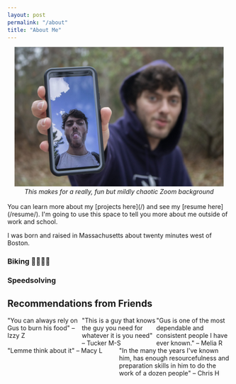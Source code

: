 ```yaml
---
layout: post
permalink: "/about"
title: "About Me"
---
```


<style>
	.flex-container {
  display: flex;
  flex-wrap: wrap;
}

.flex-item {
  flex: 33.33%;
}

/* Responsive layout - makes a one column layout instead of a two-column layout */
@media (max-width: 800px) {
  .flex-item {
    flex: 100%;
  }
}
</style>

<center><img src="/assets/gus_double_gus.jpg" 
			 style="max-height: 315px;"
			 alt="Gus showing his phone with a picture of himself"/></center>
<center><em>This makes for a really, fun but mildly chaotic Zoom background</em></center>
<br>
You can learn more about my [projects here](/) and see my [resume here](/resume/). I'm going to use this space to tell you more about me outside of work and school.

I was born and raised in Massachusetts about twenty minutes west of Boston.

### Biking 🚴‍♂️🚵‍♂️



### Speedsolving

## Recommendations from Friends

<div class="flex-container">
  <div class="flex-item">"You can always rely on Gus to burn his food" – Izzy Z</div>
  <div class="flex-item">"This is a guy that knows the guy you need for whatever it is you need" – Tucker M-S</div>
  <div class="flex-item">"Gus is one of the most dependable and consistent people I have ever known." – Melia R</div>
  <div class="flex-item">"Lemme think about it" – Macy L</div>
  <div class="flex-item">"In the many the years I've known him, has enough resourcefulness and preparation skills in him to do the work of a dozen people" – Chris H</div>